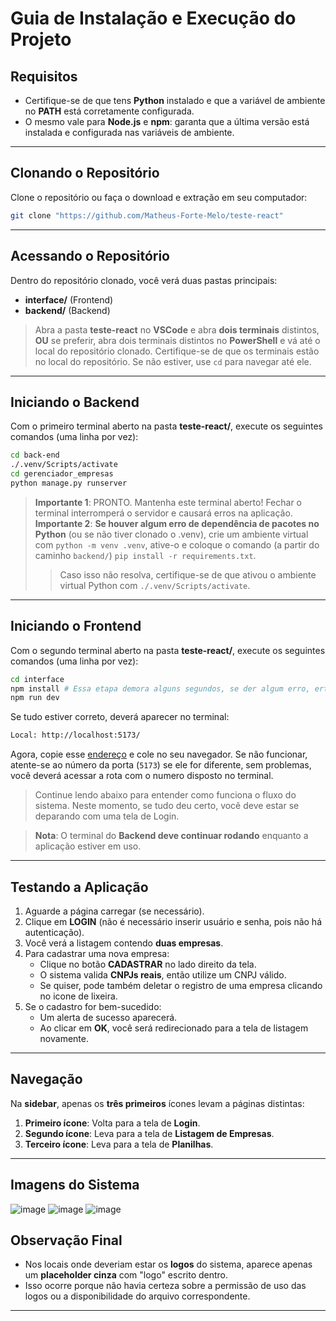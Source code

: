 # Guia de Instalação e Execução do Projeto

## Requisitos

- Certifique-se de que tens **Python** instalado e que a variável de ambiente no **PATH** está corretamente configurada.
- O mesmo vale para **Node.js** e **npm**: garanta que a última versão está instalada e configurada nas variáveis de ambiente.

---

## Clonando o Repositório

Clone o repositório ou faça o download e extração em seu computador:

```sh
git clone "https://github.com/Matheus-Forte-Melo/teste-react"
```

---

## Acessando o Repositório

Dentro do repositório clonado, você verá duas pastas principais:

- **interface/** (Frontend)
- **backend/** (Backend)

> Abra a pasta **teste-react** no **VSCode** e abra **dois terminais** distintos, **OU** se preferir, abra dois terminais distintos no **PowerShell** e vá até o local do repositório clonado.
> Certifique-se de que os terminais estão no local do repositório. Se não estiver, use `cd` para navegar até ele.

---

## Iniciando o Backend

Com o primeiro terminal aberto na pasta **teste-react/**, execute os seguintes comandos (uma linha por vez):

```sh
cd back-end
./.venv/Scripts/activate
cd gerenciador_empresas
python manage.py runserver
```

> **Importante 1**: PRONTO. Mantenha este terminal aberto! Fechar o terminal interromperá o servidor e causará erros na aplicação.
> **Importante 2**: **Se houver algum erro de dependência de pacotes no Python** (ou se não tiver clonado o .venv), crie um ambiente virtual com `python -m venv .venv`, ative-o e coloque o comando (a partir do caminho `backend/`) `pip install -r requirements.txt`. 
> > Caso isso não resolva, certifique-se de que ativou o ambiente virtual Python com `./.venv/Scripts/activate`.

---

## Iniciando o Frontend

Com o segundo terminal aberto na pasta **teste-react/**, execute os seguintes comandos (uma linha por vez):

```sh
cd interface
npm install # Essa etapa demora alguns segundos, se der algum erro, ertifique-se que tens Node.js e npm instalados e configurados.
npm run dev
```

Se tudo estiver correto, deverá aparecer no terminal:

```sh
Local: http://localhost:5173/
```

Agora, copie esse [endereço](http://localhost:5173/) e cole no seu navegador. Se não funcionar, atente-se ao número da porta (`5173`) se ele for diferente, sem problemas, você deverá acessar a rota com o numero disposto no terminal.
> Continue lendo abaixo para entender como funciona o fluxo do sistema. Neste momento, se tudo deu certo, você deve estar se deparando com uma tela de Login.

> **Nota**: O terminal do **Backend deve continuar rodando** enquanto a aplicação estiver em uso.

---

## Testando a Aplicação

1. Aguarde a página carregar (se necessário).
2. Clique em **LOGIN** (não é necessário inserir usuário e senha, pois não há autenticação).
3. Você verá a listagem contendo **duas empresas**.
4. Para cadastrar uma nova empresa:
   - Clique no botão **CADASTRAR** no lado direito da tela.
   - O sistema valida **CNPJs reais**, então utilize um CNPJ válido.
   - Se quiser, pode também deletar o registro de uma empresa clicando no icone de lixeira.
5. Se o cadastro for bem-sucedido:
   - Um alerta de sucesso aparecerá.
   - Ao clicar em **OK**, você será redirecionado para a tela de listagem novamente.

---

## Navegação

Na **sidebar**, apenas os **três primeiros** ícones levam a páginas distintas:

1. **Primeiro ícone**: Volta para a tela de **Login**.
2. **Segundo ícone**: Leva para a tela de **Listagem de Empresas**.
3. **Terceiro ícone**: Leva para a tela de **Planilhas**.

---

## Imagens do Sistema

![image](https://github.com/user-attachments/assets/ecd629a6-7881-499c-a190-a629a6940f2e)
![image](https://github.com/user-attachments/assets/2275289c-7295-4591-b4d4-7c98c64418e2)
![image](https://github.com/user-attachments/assets/c728b71b-e0d8-4a9b-a946-9ea4c6c1c971)


## Observação Final

- Nos locais onde deveriam estar os **logos** do sistema, aparece apenas um **placeholder cinza** com "logo" escrito dentro.
- Isso ocorre porque não havia certeza sobre a permissão de uso das logos ou a disponibilidade do arquivo correspondente.

---


